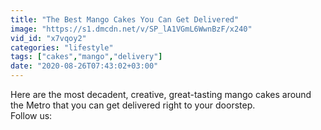 ```yaml
---
title: "The Best Mango Cakes You Can Get Delivered"
image: "https://s1.dmcdn.net/v/SP_lA1VGmL6WwnBzF/x240"
vid_id: "x7vqoy2"
categories: "lifestyle"
tags: ["cakes","mango","delivery"]
date: "2020-08-26T07:43:02+03:00"
---
```

Here are the most decadent, creative, great-tasting mango cakes around the Metro that you can get delivered right to your doorstep.  <br>Follow us:  <br>
